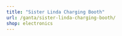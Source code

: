 ```yaml
---
title: "Sister Linda Charging Booth"
url: /ganta/sister-linda-charging-booth/
shop: electronics
---
```

